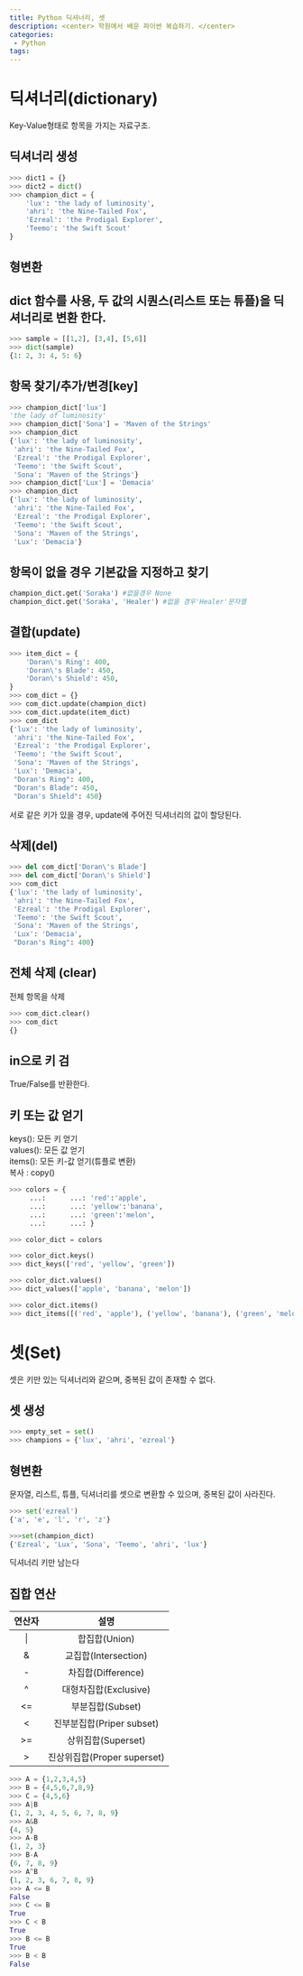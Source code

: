 ```yaml
---
title: Python 딕셔너리, 셋
description: <center> 학원에서 배운 파이썬 복습하기. </center>
categories:
 - Python
tags:
---
```


# 딕셔너리(dictionary)
Key-Value형태로 항목을 가지는 자료구조.

## 딕셔너리 생성
```python
>>> dict1 = {}
>>> dict2 = dict()
>>> champion_dict = {
    'lux': 'the lady of luminosity',
    'ahri': 'the Nine-Tailed Fox',
    'Ezreal': 'the Prodigal Explorer',
    'Teemo': 'the Swift Scout'
}
```
## 형변환
## dict 함수를 사용, 두 값의 시퀀스(리스트 또는 튜플)을 딕셔너리로 변환 한다.
```python
>>> sample = [[1,2], [3,4], [5,6]]
>>> dict(sample)
{1: 2, 3: 4, 5: 6}
```
## 항목 찾기/추가/변경[key]
```python
>>> champion_dict['lux']
'the lady of luminosity'
>>> champion_dict['Sona'] = 'Maven of the Strings'
>>> champion_dict
{'lux': 'the lady of luminosity',
 'ahri': 'the Nine-Tailed Fox',
 'Ezreal': 'the Prodigal Explorer',
 'Teemo': 'the Swift Scout',
 'Sona': 'Maven of the Strings'}
>>> champion_dict['Lux'] = 'Demacia'
>>> champion_dict
{'lux': 'the lady of luminosity',
 'ahri': 'the Nine-Tailed Fox',
 'Ezreal': 'the Prodigal Explorer',
 'Teemo': 'the Swift Scout',
 'Sona': 'Maven of the Strings',
 'Lux': 'Demacia'}
```
## 항목이 없을 경우 기본값을 지정하고 찾기
```python
champion_dict.get('Soraka') #없을경우 None
champion_dict.get('Soraka', 'Healer') #없을 경우'Healer'문자열
```
## 결합(update)
```python
>>> item_dict = {
    'Doran\'s Ring': 400,
    'Doran\'s Blade': 450,
    'Doran\'s Shield': 450,
}
>>> com_dict = {}
>>> com_dict.update(champion_dict)
>>> com_dict.update(item_dict)
>>> com_dict
{'lux': 'the lady of luminosity',
 'ahri': 'the Nine-Tailed Fox',
 'Ezreal': 'the Prodigal Explorer',
 'Teemo': 'the Swift Scout',
 'Sona': 'Maven of the Strings',
 'Lux': 'Demacia',
 "Doran's Ring": 400,
 "Doran's Blade": 450,
 "Doran's Shield": 450}
```
서로 같은 키가 있을 경우, update에 주어진 딕셔너리의 값이 할당된다.

## 삭제(del)
```python
>>> del com_dict['Doran\'s Blade']
>>> del com_dict['Doran\'s Shield']
>>> com_dict
{'lux': 'the lady of luminosity',
 'ahri': 'the Nine-Tailed Fox',
 'Ezreal': 'the Prodigal Explorer',
 'Teemo': 'the Swift Scout',
 'Sona': 'Maven of the Strings',
 'Lux': 'Demacia',
 "Doran's Ring": 400}
```
## 전체 삭제 (clear)
전체 항목을 삭제
```python
>>> com_dict.clear()
>>> com_dict
{}
```
## in으로 키 검
True/False를 반환한다.

## 키 또는 값 얻기
keys(): 모든 키 얻기<br>
values(): 모든 값 얻기 <br>
items(): 모든 키-값 얻기(튜플로 변환)<br>
복사 : copy()

```python
>>> colors = {
     ...:      ...: 'red':'apple',
     ...:      ...: 'yellow':'banana',
     ...:      ...: 'green':'melon',
     ...:      ...: }

>>> color_dict = colors

>>> color_dict.keys()
>>> dict_keys(['red', 'yellow', 'green'])

>>> color_dict.values()
>>> dict_values(['apple', 'banana', 'melon'])

>>> color_dict.items()
>>> dict_items([('red', 'apple'), ('yellow', 'banana'), ('green', 'melon')])
```
# 셋(Set)
셋은 키만 있는 딕셔너리와 같으며, 중복된 값이 존재할 수 없다.

## 셋 생성
```python
>>> empty_set = set()
>>> champions = {'lux', 'ahri', 'ezreal'}
```
## 형변환
문자열, 리스트, 튜플, 딕셔너리를 셋으로 변환할 수 있으며, 중복된 값이 사라진다.
```python
>>> set('ezreal')
{'a', 'e', 'l', 'r', 'z'}
```
```python
>>>set(champion_dict)
{'Ezreal', 'Lux', 'Sona', 'Teemo', 'ahri', 'lux'}
```
딕셔너리 키만 남는다

## 집합 연산

|   연산자   |      설명     |
|:---:|:---:|
| \| |  합집합(Union)  |
| & |  교집합(Intersection)  |
| - |  차집합(Difference)  |
| ^ |  대형차집합(Exclusive)  |
| <= |  부분집합(Subset)  |
| < | 진부분집합(Priper subset) |  
| >= | 상위집합(Superset) |  
| > | 진상위집합(Proper superset)  |

```python
>>> A = {1,2,3,4,5}
>>> B = {4,5,6,7,8,9}
>>> C = {4,5,6}
>>> A|B
{1, 2, 3, 4, 5, 6, 7, 8, 9}
>>> A&B
{4, 5}
>>> A-B
{1, 2, 3}
>>> B-A
{6, 7, 8, 9}
>>> A^B
{1, 2, 3, 6, 7, 8, 9}
>>> A <= B
False
>>> C <= B
True
>>> C < B
True
>>> B <= B
True
>>> B < B
False
```
